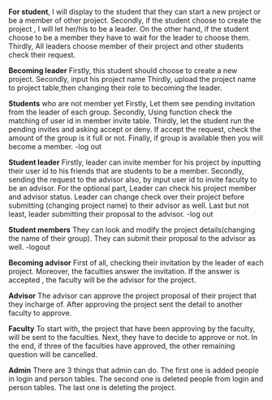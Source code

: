 **For student**,
I will display to the student that they can start a new project or be a member of other project.
Secondly, if the student choose to create the project , I will let her/his to be a leader.
On the other hand, if the student choose to be a member they have to wait for the leader to choose them.
Thirdly, All leaders choose  member of their project and other students check their request.


**Becoming leader**
Firstly, this student should choose to create a new project.
Secondly, input his project name
Thirdly, upload the project name to project table,then changing their role to becoming the leader.


**Students** 
who are not member yet
Firstly, Let them see pending invitation from the leader of each group.
Secondly, Using function check the matching of user id in member invite table.
Thirdly, let the student run the pending invites and asking accept or deny.
If accept the request, check the amount of the group is it full or not.
Finally, if group is available then you will become a member.
-log out


**Student leader**
Firstly, leader can invite member for his project 
by inputting their user id to his friends that are students to be a member.
Secondly, sending the request to the advisor also,
by input user id to invite faculty to be an advisor.
For the optional part,
Leader can check his project member and advisor status.
Leader can change check over their project before submitting (changing project name) 
to their advisor as well.
Last but not least, leader submitting their proposal to the advisor.
-log out


**Student members**
They can look and modify the project details(changing the name of their group). 
They can submit their proposal to the advisor as well.
-logout


**Becoming advisor**
First of all, checking their invitation by the leader of each project.
Moreover, the faculties answer the invitation.
If the answer is accepted , the faculty will be the advisor for the project.


**Advisor**
The advisor can approve the project proposal of their project that they incharge of.
After approving the project sent the detail to another faculty to approve.

**Faculty**
To start with, the project that have been approving by the faculty, will be sent to the faculties.
Next, they have to decide to approve or not.
In the end, if three of the faculties have approved, the other remaining question will be cancelled.

**Admin**
There are 3 things that admin can do.
The first one is added people in login and person tables.
The second one is deleted people from login and person tables.
The last one is deleting the project.